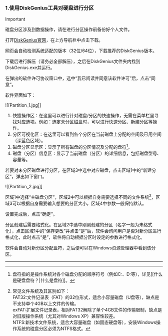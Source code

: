 ### 1.使用DiskGenius工具对硬盘进行分区

> [!IMPORTANT]
> 磁盘分区涉及到数据操作，请在进行分区操作前备份好个人文件。

打开[DiskGenius官网](https://www.diskgenius.cn)，在上方导航栏中点击下载。

网页会自动检测系统适配的版本（32位/64位），下载推荐的DiskGenius版本。

下载后进行解压（请务必全部解压），之后在DiskGenius文件夹内找到DiskGenius.exe并运行。

在弹出的软件许可协议窗口中，选中“我已阅读并同意该软件许可”后，点击“同意”。

软件界面如下：

![[Partition_1.jpg]]

1. 快捷操作区：在这里可以进行针对磁盘/分区的快速操作，无需在菜单栏里寻找对应选项。例如：选定未分区磁盘时，可以进行快速分区、新建分区等操作。
2. 分区可视化区：在这里可以看到各个分区在当前磁盘上分配的空间及已用空间（深蓝色区域）。
3. 磁盘分区显示区：显示了所有磁盘的分区情况及分配的盘符[^1]。
4. 磁盘（分区）信息区：显示了当前磁盘（分区）的详细信息，包括磁盘型号、容量等。

若要对未分区磁盘进行分区，在区域3中选中对应磁盘，点击区域1中的“新建分区”，弹出如下窗口。

![[Partition_2.jpg]]

区域1中选择“主磁盘分区”，区域2中可以根据自身需要选择不同的文件系统[^2]，区域3可以根据自身需要输入想要的分区大小，区域4中参数一般保持默认。

设置完成后，点击“确定”。

分区创建后需要格式化。在区域2中选中刚刚创建的分区（名字一般为未格式化），点击区域1中的“保存更改”并点击“是”后，软件会询问用户是否对新分区进行格式化，此时点击“是”，软件将自动根据分区时设定的参数进行格式化。

软件会自动对新分区分配盘符，之后便可以在Windows资源管理器中看到该分区。

---

[^1]:盘符指的是操作系统对各个磁盘分配的顺序符号（例如C:、D:等），详见[[什么是硬盘盘符？|什么是盘符]]。

[^2]:常见文件系统及其区别如下：<br>FAT32:文件记录表（FAT）的32位形式，适合小容量磁盘（U盘等），缺点是不支持单个4GB以上文件的传输。<br>
exFAT:扩展文件记录表，相对FAT32解除了单个4GB文件的传输限制，缺点是对旧版操作系统（尤其对Windows XP）兼容性较差。<br>
NTFS:新技术文件系统，适合大容量磁盘（如固态硬盘等），安装Windows操作系统的磁盘分区必须为NTFS格式。